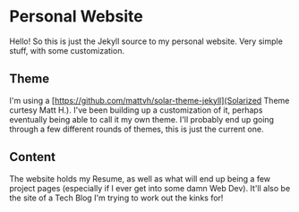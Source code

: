# Personal Website

Hello! So this is just the Jekyll source to my personal website. Very simple
stuff, with some customization.

## Theme

I'm using a [https://github.com/mattvh/solar-theme-jekyll](Solarized Theme
curtesy Matt H.). I've been building up a customization of it, perhaps
eventually being able to call it my own theme. I'll probably end up going
through a few different rounds of themes, this is just the current one.

## Content

The website holds my Resume, as well as what will end up being a few project
pages (especially if I ever get into some damn Web Dev). It'll also be the site
of a Tech Blog I'm trying to work out the kinks for!

